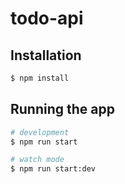 # todo-api

## Installation

```bash
$ npm install
```
## Running the app

```bash
# development
$ npm run start

# watch mode
$ npm run start:dev
```
